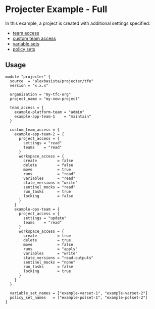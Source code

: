 # Projecter Example - Full

In this example, a project is created with additional settings specified:
 
 - [team access](https://registry.terraform.io/providers/hashicorp/tfe/latest/docs/resources/team_project_access)
 - [custom team access](https://registry.terraform.io/providers/hashicorp/tfe/latest/docs/resources/team_project_access#custom-access)
 - [variable sets](https://registry.terraform.io/providers/hashicorp/tfe/latest/docs/resources/project_variable_set)
 - [policy sets](https://registry.terraform.io/providers/hashicorp/tfe/latest/docs/resources/project_policy_set)

## Usage

```hcl
module "projecter" {
  source  = "alexbasista/projecter/tfe"
  version = "x.x.x"

  organization = "my-tfc-org"
  project_name = "my-new-project"

  team_access = {
    example-platform-team = "admin"
    example-app-team-1    = "maintain"
  }

  custom_team_access = {
    example-app-team-2 = {
      project_access = {
        settings = "read"
        teams    = "read"
      }
      workspace_access = {
        create         = false
        delete         = false
        move           = true
        runs           = "read"
        variables      = "read"
        state_versions = "write"
        sentinel_mocks = "read"
        run_tasks      = true
        locking        = false
      }
    }
    example-ops-team = {
      project_access = {
        settings = "update"
        teams    = "read"
      }
      workspace_access = {
        create         = true
        delete         = true
        move           = false
        runs           = "apply"
        variables      = "write"
        state_versions = "read-outputs"
        sentinel_mocks = "none"
        run_tasks      = false
        locking        = true
      }
    }
  }

  variable_set_names = ["example-varset-1", "example-varset-2"]
  policy_set_names   = ["example-polset-1", "example-polset-2"]
}
```